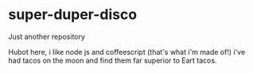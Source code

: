 # super-duper-disco
Just another repository

Hubot here, i like node js and coffeescript (that's what i'm made of!)
i've had tacos on the moon and find them far superior to Eart tacos.
